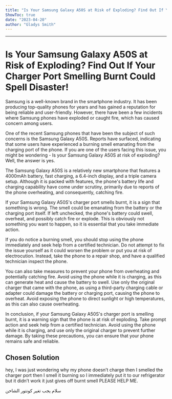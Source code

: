 ```yaml
---
title: "Is Your Samsung Galaxy A50S at Risk of Exploding? Find Out If Your Charger Port Smelling Burnt Could Spell Disaster!"
ShowToc: true 
date: "2023-04-20"
author: "Gladys Smith"
---
```

*****
# Is Your Samsung Galaxy A50S at Risk of Exploding? Find Out If Your Charger Port Smelling Burnt Could Spell Disaster!

Samsung is a well-known brand in the smartphone industry. It has been producing top-quality phones for years and has gained a reputation for being reliable and user-friendly. However, there have been a few incidents where Samsung phones have exploded or caught fire, which has caused concern among users.

One of the recent Samsung phones that have been the subject of such concerns is the Samsung Galaxy A50S. Reports have surfaced, indicating that some users have experienced a burning smell emanating from the charging port of the phone. If you are one of the users facing this issue, you might be wondering - Is your Samsung Galaxy A50S at risk of exploding? Well, the answer is yes. 

The Samsung Galaxy A50S is a relatively new smartphone that features a 4000mAh battery, fast charging, a 6.4-inch display, and a triple camera setup. Although it is packed with features, the phone's battery life and charging capability have come under scrutiny, primarily due to reports of the phone overheating, and consequently, catching fire.

If your Samsung Galaxy A50S's charger port smells burnt, it is a sign that something is wrong. The smell could be emanating from the battery or the charging port itself. If left unchecked, the phone's battery could swell, overheat, and possibly catch fire or explode. This is obviously not something you want to happen, so it is essential that you take immediate action.

If you do notice a burning smell, you should stop using the phone immediately and seek help from a certified technician. Do not attempt to fix the issue yourself as it could worsen the problem or put you at risk of electrocution. Instead, take the phone to a repair shop, and have a qualified technician inspect the phone.

You can also take measures to prevent your phone from overheating and potentially catching fire. Avoid using the phone while it is charging, as this can generate heat and cause the battery to swell. Use only the original charger that came with the phone, as using a third-party charging cable or adapter could damage the battery or charging port, causing the phone to overheat. Avoid exposing the phone to direct sunlight or high temperatures, as this can also cause overheating.

In conclusion, if your Samsung Galaxy A50S's charger port is smelling burnt, it is a warning sign that the phone is at risk of exploding. Take prompt action and seek help from a certified technician. Avoid using the phone while it is charging, and use only the original charger to prevent further damage. By taking these precautions, you can ensure that your phone remains safe and reliable.


## Chosen Solution
 hey, I was just wondering why my phone doesn’t charge then I smelled the charger port then I smell it burning so I immediately put it to our refrigerator but it didn’t work it just gives off  burnt smell PLEASE HELP ME.

 سلام يجب تغير كونتور الشاحن




